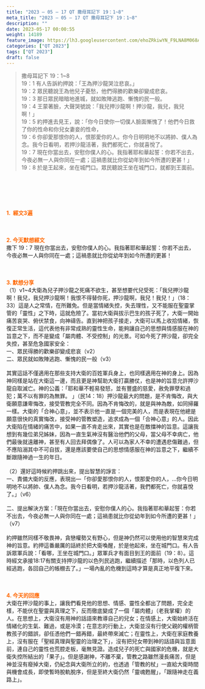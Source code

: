 ```yaml
---
title: "2023 – 05 – 17 QT 撒母耳記下 19：1~8"
meta_title: "2023 – 05 – 17 QT 撒母耳記下 19：1~8"
description: ""
date: 2023-05-17 00:00:55
weight: 14189
feature_image: https://lh3.googleusercontent.com/ehoZRkiwYN_F9LNA8M068AYxt73EavCZno-PD1cJRuf5BbSkQVUWr3gNEbt5kSs28Pb_Elg17kSrtf9ybWvojWoMV6I4tPM3vGRGDq6GkKkPdL2Gut4QAIw4-uykKUAtNiKgQKntvsU=w800
categories: ["QT 2023"]
tags: ["QT 2023"]
draft: false
---
```


<blockquote>撒母耳記下 19：1~8<br />
19：1 有人告訴約押說：「王為押沙龍哭泣悲哀。」<br />
19：2 眾民聽說王為他兒子憂愁，他們得勝的歡樂卻變成悲哀。<br />
19：3 那日眾民暗暗地進城，就如敗陣逃跑、慚愧的民一般。<br />
19：4 王蒙著臉，大聲哭號說：「我兒押沙龍啊！押沙龍，我兒，我兒啊！」<br />
19：5 約押進去見王，說：「你今日使你一切僕人臉面慚愧了！他們今日救了你的性命和你兒女妻妾的性命，<br />
19：6 你卻愛那恨你的人，恨那愛你的人。你今日明明地不以將帥、僕人為念。我今日看明，若押沙龍活著，我們都死亡，你就喜悅了。<br />
19：7 現在你當出去，安慰你僕人的心。我指著耶和華起誓：你若不出去，今夜必無一人與你同在一處；這禍患就比你從幼年到如今所遭的更甚！」<br />
19：8 於是王起來，坐在城門口。眾民聽說王坐在城門口，就都到王面前。</blockquote><br />
&nbsp;<br />
<br />
&nbsp;<br />
<br />
<span style="color: #ff6600;"><strong>1.  經文3遍</strong></span><br />
<br />
&nbsp;<br />
<br />
<span style="color: #ff6600;"><strong>2. 今天默想經文<br />
</strong></span>撒下 19：7 現在你當出去，安慰你僕人的心。我指著耶和華起誓：你若不出去，今夜必無一人與你同在一處；這禍患就比你從幼年到如今所遭的更甚！<br />
<br />
&nbsp;<br />
<br />
<strong><span style="color: #ff6600;">3. 默想分享<br />
</span></strong>（1）v1~4大衛為兒子押沙龍之死痛不欲生，甚至想要代兒受死：「我兒押沙龍啊！我兒，我兒押沙龍啊！我恨不得替你死，押沙龍啊，我兒！我兒！」（18：33）這是人之常情，在所難免。但是當情緒失控，失去理性，又不能服在聖靈掌管的「靈性」之下時，這就危險了。當初大衛與拔示巴生的孩子死了，大衛一開始痛苦哀哭、俯伏禁食，向神禱告。直到神把孩子接走，大衛可以馬上收拾情緒，恢復正常生活，這代表他有非常成熟的靈性生命，能夠讓自己的思想與情感服在神的旨意之下，而不是變成「屬肉體、不受控制」的光景。可如今死了押沙龍，卻完全失控，甚至危急國家安全：<br />
一、眾民得勝的歡樂卻變成悲哀（v2）<br />
二、眾民就如敗陣逃跑、慚愧的民一般（v3）<br />
<br />
其實這話不僅適用在那些支持大衛的百姓軍兵身上，也同樣適用在神的身上。因為神同樣是站在大衛這一邊，而且更是神幫助大衛打贏勝仗，也是神的旨意允許押沙龍自取滅亡。神的公義：「耶和華不輕易發怒，並有豐盛的慈愛，赦免罪孽和過犯；萬不以有罪的為無罪。 」（民14：18）押沙龍最大的問題，是不肯悔改，與大衛願意謙卑悔改，接受管教完全不同。因為不肯悔改的，就是與神為敵，如同掃羅一樣。大衛的「合神心意」，並不表示他一直是一個完美的人，而是表現在他總是願意很快的真實悔改，接受神的管教塑造，追求成為一個「合神心意」的人。因此大衛陷在情緒的痛苦中，如果一直不肯走出來，其實也是在敵擋神的旨意。這讓我想到有幾位弟兄姊妹，因為一直生氣神沒有醫治他們的父母，當父母不幸病亡，他們最後就遠離神，甚至有人回去拜偶像了。人可以為家人不幸的遭遇悲傷難過，但不應陷溺其中不可自拔，還是應該要使自己的思想情感服在神的旨意之下，繼續不斷跟隨神過一生的年日。<br />
<br />
（2）還好這時候約押跳出來，提出智慧的諍言：<br />
一、責備大衛的反應，表現出—「你卻愛那恨你的人，恨那愛你的人，…你今日明明地不以將帥、僕人為念。我今日看明，若押沙龍活著，我們都死亡，你就喜悅了。」（v6）<br />
<br />
二、提出解決方案：「現在你當出去，安慰你僕人的心。我指著耶和華起誓：你若不出去，今夜必無一人與你同在一處；這禍患就比你從幼年到如今所遭的更甚！」（v7）<br />
<br />
約押雖然同樣不敬畏神，貪戀權勢又有野心，但是神仍然可以使用他的智慧來完成神的旨意。約押這番嚴厲的話終於把大衛喚醒，於是他起來，坐在城門口。有人告訴眾軍兵說：「看哪，王坐在城門口。」眾軍兵才有面目到王的面前（19：8）。這時經文承接18:17有關支持押沙龍的以色列民逃跑，繼續描述「那時，以色列人已經逃跑，各回自己的帳棚去了。」一場內亂的危機到這時才算是真正地平復下來。<br />
<br />
&nbsp;<br />
<br />
<strong style="font-size: inherit;"><span style="color: #ff6600;">4. 今天的回應<br />
</span></strong>大衛在押沙龍的事上，讓我們看見他的思想、情感、靈性全都出了問題，完全走樣，不能伏在聖靈與真理之下，反而徹底變成了一個「屬肉體」（老我掌權）的人。在思想上，大衛沒有用神的話語來教導自己的兒女；在情感上，大衛始終活在情緒化的生氣、難過，或是冷漠；在意志的行動上，大衛並沒有行使父親的權柄管教孩子的錯誤，卻任憑他們一錯再錯，最終帶來滅亡；在靈性上，大衛在家庭教養上，沒有服在「聖經真理與聖靈的治理之下」，沒有把兒女帶到神的話語與旨意面前，連自己的靈性也荒腔走板，毫無見證。造成兒子的死亡與國家的危機，就是大衛失控所結出的「果子」。但是感謝神，不離不棄，管教之路雖然漫長痛苦，但是神並沒有廢掉大衛，仍紀念與大衛所立的約，也透過「管教的杖」一直給大衛時間與機會成長，即使暫時脫軌脫序，但是至終大衛仍然「靈魂甦醒」，「跟隨神走在義路上」。
        